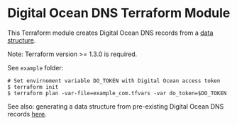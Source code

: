 # Digital Ocean DNS Terraform Module

This Terraform module creates Digital Ocean DNS records from a [data structure](https://github.com/mangomagic/digitalocean-dns/blob/main/example/example_com.tfvars).

Note: Terraform version >= 1.3.0 is required.

See `example` folder:

```
# Set envirnoment variable DO_TOKEN with Digital Ocean access token
$ terraform init
$ terraform plan -var-file=example_com.tfvars -var do_token=$DO_TOKEN
```

See also: generating a data structure from pre-existing Digital Ocean DNS records [here](https://github.com/mangomagic/digitalocean-dns-data).